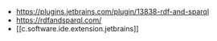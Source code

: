 
- https://plugins.jetbrains.com/plugin/13838-rdf-and-sparql
- https://rdfandsparql.com/
- [[c.software.ide.extension.jetbrains]]